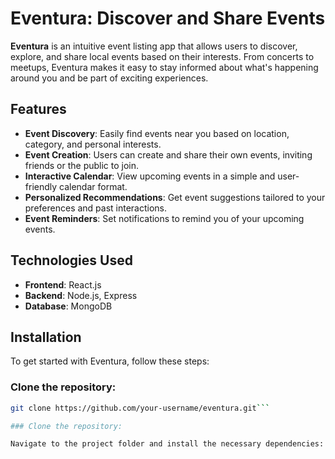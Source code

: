 # Eventura: Discover and Share Events

**Eventura** is an intuitive event listing app that allows users to discover, explore, and share local events based on their interests. From concerts to meetups, Eventura makes it easy to stay informed about what's happening around you and be part of exciting experiences.

## Features

- **Event Discovery**: Easily find events near you based on location, category, and personal interests.
- **Event Creation**: Users can create and share their own events, inviting friends or the public to join.
- **Interactive Calendar**: View upcoming events in a simple and user-friendly calendar format.
- **Personalized Recommendations**: Get event suggestions tailored to your preferences and past interactions.
- **Event Reminders**: Set notifications to remind you of your upcoming events.

## Technologies Used

- **Frontend**: React.js 
- **Backend**: Node.js, Express 
- **Database**: MongoDB 

## Installation

To get started with Eventura, follow these steps:

### Clone the repository:

```bash
git clone https://github.com/your-username/eventura.git```

### Clone the repository:

Navigate to the project folder and install the necessary dependencies: